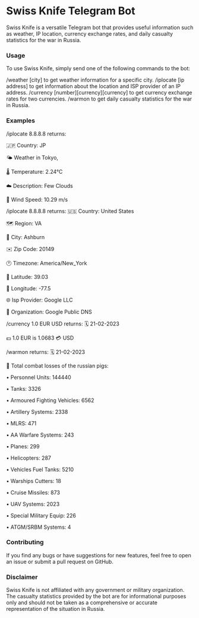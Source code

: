 # Swiss Knife Telegram Bot
Swiss Knife is a versatile Telegram bot that provides useful information such as weather, IP location, currency exchange rates, and daily casualty statistics for the war in Russia.

###  Usage
To use Swiss Knife, simply send one of the following commands to the bot:

/weather [city] to get weather information for a specific city.
/iplocate [ip address] to get information about the location and ISP provider of an IP address.
/currency [number][currency][currency] to get currency exchange rates for two currencies.
/warmon to get daily casualty statistics for the war in Russia.
### Examples
/iplocate 8.8.8.8 returns:

🇯🇵 Country: JP

🌤️ Weather in Tokyo, 

🌡️ Temperature: 2.24°C

☁️ Description: Few Clouds

💨 Wind Speed: 10.29 m/s

/iplocate 8.8.8.8 returns:
🇺🇸 Country: United States

🗺 Region: VA

🌆 City: Ashburn

✉️ Zip Code: 20149

🕐 Timezone: America/New_York

📍 Latitude: 39.03

📍 Longitude: -77.5

🌐 Isp Provider: Google LLC

🏢 Organization: Google Public DNS

/currency 1.0 EUR USD returns:
🗓 21-02-2023

💵 1.0 EUR is 1.0683 💳 USD

/warmon returns:
🗓 21-02-2023

🐷 Total combat losses of the russian pigs:

• Personnel Units: 144440

• Tanks: 3326

• Armoured Fighting Vehicles: 6562

• Artillery Systems: 2338

• MLRS: 471

• AA Warfare Systems: 243

• Planes: 299

• Helicopters: 287

• Vehicles Fuel Tanks: 5210

• Warships Cutters: 18

• Cruise Missiles: 873

• UAV Systems: 2023

• Special Military Equip: 226

• ATGM/SRBM Systems: 4

### Contributing
If you find any bugs or have suggestions for new features, feel free to open an issue or submit a pull request on GitHub.

### Disclaimer
Swiss Knife is not affiliated with any government or military organization. The casualty statistics provided by the bot are for informational purposes only and should not be taken as a comprehensive or accurate representation of the situation in Russia.
